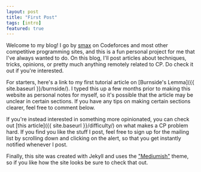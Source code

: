 ```yaml
---
layout: post
title: "First Post"
tags: [intro]
featured: true
---
```


Welcome to my blog! I go by [smax](https://codeforces.com/profile/smax) on Codeforces and most other competitive programming sites, and this is a fun personal project for me that I've always wanted to do. On this blog, I'll post articles about techniques, tricks, opinions, or pretty much anything remotely related to CP. Do check it out if you're interested.

For starters, here's a link to my first tutorial article on [Burnside's Lemma]({{ site.baseurl }}/burnside/). I typed this up a few months prior to making this website as personal notes for myself, so it's possible that the article may be unclear in certain sections. If you have any tips on making certain sections clearer, feel free to comment below.

If you're instead interested in something more opinionated, you can check out [this article]({{ site.baseurl }}/difficulty/) on what makes a CP problem hard. If you find you like the stuff I post, feel free to sign up for the mailing list by scrolling down and clicking on the alert, so that you get instantly notified whenever I post.

Finally, this site was created with Jekyll and uses the ["Mediumish"](https://github.com/wowthemesnet/mediumish-theme-jekyll) theme, so if you like how the site looks be sure to check that out.